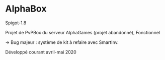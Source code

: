 # AlphaBox
Spigot-1.8

Projet de PvPBox du serveur AlphaGames (projet abandonné), 
Fonctionnel

-> Bug majeur : système de kit à refaire avec SmartInv. 

Développé courant avril-mai 2020 
